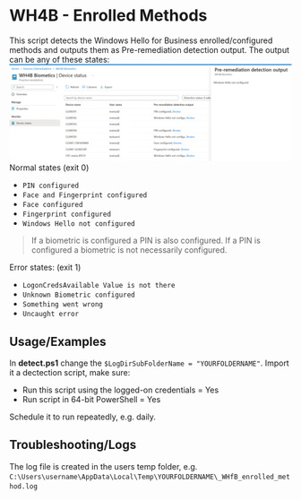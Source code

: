 # WH4B - Enrolled Methods

This script detects the Windows Hello for Business enrolled/configured methods and outputs them as Pre-remediation detection output.
The output can be any of these states:
![WH4B Configured Methods](../../_res/wh4b_configured_methods.png)
Normal states (exit 0)

- `PIN configured`
- `Face and Fingerprint configured`
- `Face configured`
- `Fingerprint configured`
- `Windows Hello not configured`

>If a biometric is configured a PIN is also configured. If a PIN is configured a biometric is not necessarily configured.

Error states: (exit 1)

- `LogonCredsAvailable Value is not there`
- `Unknown Biometric configured`
- `Something went wrong`
- `Uncaught error`

## Usage/Examples

In **detect.ps1** change the ```$LogDirSubFolderName = "YOURFOLDERNAME"```. Import it a dectection script, make sure:

- Run this script using the logged-on credentials = Yes
- Run script in 64-bit PowerShell = Yes

Schedule it to run repeatedly, e.g. daily.

## Troubleshooting/Logs

The log file is created in the users temp folder, e.g. `C:\Users\username\AppData\Local\Temp\YOURFOLDERNAME\_WHfB_enrolled_method.log`
